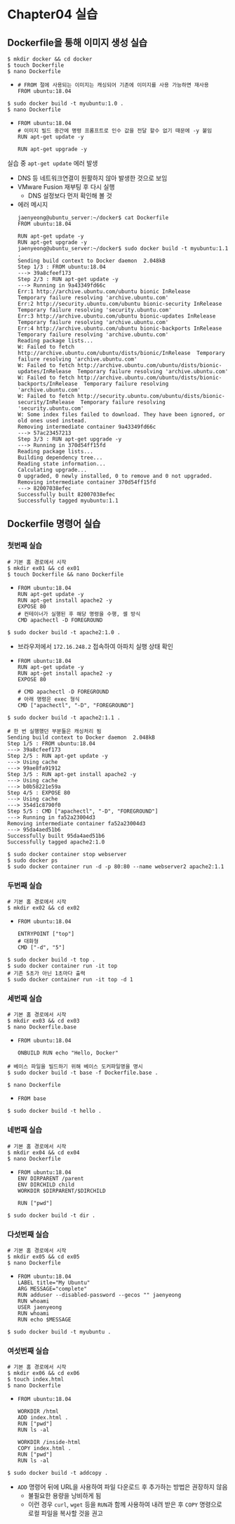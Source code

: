 # Chapter04 실습

## Dockerfile을 통해 이미지 생성 실습
~~~
$ mkdir docker && cd docker
$ touch Dockerfile
$ nano Dockerfile
~~~
* ~~~
  # FROM 절에 사용되는 이미지는 캐싱되어 기존에 이미지를 사용 가능하면 재사용
  FROM ubuntu:18.04
  ~~~
~~~
$ sudo docker build -t myubuntu:1.0 .
$ nano Dockerfile
~~~
* ~~~
  FROM ubuntu:18.04
  # 이미지 빌드 중간에 명령 프롬프트로 인수 값을 전달 할수 없기 때문에 -y 붙임
  RUN apt-get update -y
  
  RUN apt-get upgrade -y
  ~~~
실습 중 `apt-get update` 에러 발생
* DNS 등 네트워크연결이 원활하지 않아 발생한 것으로 보임
* VMware Fusion 재부팅 후 다시 실행
    * DNS 설정보다 먼저 확인해 볼 것
* 에러 메시지
  ~~~
  jaenyeong@ubuntu_server:~/docker$ cat Dockerfile
  FROM ubuntu:18.04
  
  RUN apt-get update -y
  RUN apt-get upgrade -y
  jaenyeong@ubuntu_server:~/docker$ sudo docker build -t myubuntu:1.1 .
  Sending build context to Docker daemon  2.048kB
  Step 1/3 : FROM ubuntu:18.04
  ---> 39a8cfeef173
  Step 2/3 : RUN apt-get update -y
  ---> Running in 9a43349fd66c
  Err:1 http://archive.ubuntu.com/ubuntu bionic InRelease
  Temporary failure resolving 'archive.ubuntu.com'
  Err:2 http://security.ubuntu.com/ubuntu bionic-security InRelease
  Temporary failure resolving 'security.ubuntu.com'
  Err:3 http://archive.ubuntu.com/ubuntu bionic-updates InRelease
  Temporary failure resolving 'archive.ubuntu.com'
  Err:4 http://archive.ubuntu.com/ubuntu bionic-backports InRelease
  Temporary failure resolving 'archive.ubuntu.com'
  Reading package lists...
  W: Failed to fetch http://archive.ubuntu.com/ubuntu/dists/bionic/InRelease  Temporary failure resolving 'archive.ubuntu.com'
  W: Failed to fetch http://archive.ubuntu.com/ubuntu/dists/bionic-updates/InRelease  Temporary failure resolving 'archive.ubuntu.com'
  W: Failed to fetch http://archive.ubuntu.com/ubuntu/dists/bionic-backports/InRelease  Temporary failure resolving 'archive.ubuntu.com'
  W: Failed to fetch http://security.ubuntu.com/ubuntu/dists/bionic-security/InRelease  Temporary failure resolving 'security.ubuntu.com'
  W: Some index files failed to download. They have been ignored, or old ones used instead.
  Removing intermediate container 9a43349fd66c
  ---> 57ac23457213
  Step 3/3 : RUN apt-get upgrade -y
  ---> Running in 370d54ff15fd
  Reading package lists...
  Building dependency tree...
  Reading state information...
  Calculating upgrade...
  0 upgraded, 0 newly installed, 0 to remove and 0 not upgraded.
  Removing intermediate container 370d54ff15fd
  ---> 82007038efec
  Successfully built 82007038efec
  Successfully tagged myubuntu:1.1
  ~~~

## Dockerfile 명령어 실습
### 첫번째 실습
~~~
# 기본 홈 경로에서 시작
$ mkdir ex01 && cd ex01
$ touch Dockerfile && nano Dockerfile
~~~
* ~~~
  FROM ubuntu:18.04
  RUN apt-get update -y
  RUN apt-get install apache2 -y
  EXPOSE 80
  # 컨테이너가 실행된 후 해당 명령을 수행, 셸 방식
  CMD apachectl -D FOREGROUND
  ~~~
~~~
$ sudo docker build -t apache2:1.0 .
~~~
* 브라우저에서 `172.16.248.2` 접속하여 아파치 실행 상태 확인
* ~~~
  FROM ubuntu:18.04
  RUN apt-get update -y
  RUN apt-get install apache2 -y
  EXPOSE 80
  
  # CMD apachectl -D FOREGROUND
  # 아래 명령은 exec 형식
  CMD ["apachectl", "-D", "FOREGROUND"]
  ~~~
~~~
$ sudo docker build -t apache2:1.1 .
~~~
~~~
# 한 번 실행했던 부분들은 캐싱처리 됨
Sending build context to Docker daemon  2.048kB
Step 1/5 : FROM ubuntu:18.04
---> 39a8cfeef173
Step 2/5 : RUN apt-get update -y
---> Using cache
---> 99ae8fa91912
Step 3/5 : RUN apt-get install apache2 -y
---> Using cache
---> b0b58221e59a
Step 4/5 : EXPOSE 80
---> Using cache
---> 354d1c8790f0
Step 5/5 : CMD ["apachectl", "-D", "FOREGROUND"]
---> Running in fa52a23004d3
Removing intermediate container fa52a23004d3
---> 95da4aed51b6
Successfully built 95da4aed51b6
Successfully tagged apache2:1.0
~~~
~~~
$ sudo docker container stop webserver
$ sudo docker ps
$ sudo docker container run -d -p 80:80 --name webserver2 apache2:1.1
~~~

### 두번째 실습
~~~
# 기본 홈 경로에서 시작
$ mkdir ex02 && cd ex02
~~~
* ~~~
  FROM ubuntu:18.04
  
  ENTRYPOINT ["top"]
  # 대화형 
  CMD ["-d", "5"]
  ~~~
~~~
$ sudo docker build -t top .
$ sudo docker container run -it top
# 기존 5초가 아닌 1초마다 출력
$ sudo docker container run -it top -d 1
~~~

### 세번째 실습
~~~
# 기본 홈 경로에서 시작
$ mkdir ex03 && cd ex03
$ nano Dockerfile.base
~~~
* ~~~
  FROM ubuntu:18.04
  
  ONBUILD RUN echo "Hello, Docker"
  ~~~
~~~
# 베이스 파일을 빌드하기 위해 베이스 도커파일명을 명시 
$ sudo docker build -t base -f Dockerfile.base .
~~~
~~~
$ nano Dockerfile
~~~
* ~~~
  FROM base
  ~~~
~~~
$ sudo docker build -t hello .
~~~

### 네번째 실습
~~~
# 기본 홈 경로에서 시작
$ mkdir ex04 && cd ex04
$ nano Dockerfile
~~~
* ~~~
  FROM ubuntu:18.04
  ENV DIRPARENT /parent
  ENV DIRCHILD child
  WORKDIR $DIRPARENT/$DIRCHILD

  RUN ["pwd"]
  ~~~
~~~
$ sudo docker build -t dir .
~~~

### 다섯번째 실습
~~~
# 기본 홈 경로에서 시작
$ mkdir ex05 && cd ex05
$ nano Dockerfile
~~~
* ~~~
  FROM ubuntu:18.04
  LABEL title="My Ubuntu"
  ARG MESSAGE="complete"
  RUN adduser --disabled-password --gecos "" jaenyeong
  RUN whoami
  USER jaenyeong
  RUN whoami
  RUN echo $MESSAGE
  ~~~
~~~
$ sudo docker build -t myubuntu .
~~~

### 여섯번째 실습
~~~
# 기본 홈 경로에서 시작
$ mkdir ex06 && cd ex06
$ touch index.html
$ nano Dockerfile
~~~
* ~~~
  FROM ubuntu:18.04

  WORKDIR /html
  ADD index.html .
  RUN ["pwd"]
  RUN ls -al
     
  WORKDIR /inside-html
  COPY index.html .
  RUN ["pwd"]
  RUN ls -al
  ~~~
~~~
$ sudo docker build -t addcopy .
~~~
* `ADD` 명령어 뒤에 URL을 사용하여 파일 다운로드 후 추가하는 방법은 권장하지 않음
  * 불필요한 용량을 낭비하게 됨
  * 이런 경우 `curl`, `wget` 등을 `RUN`과 함께 사용하여 내려 받은 후 `COPY` 명령으로 로컬 파일을 복사할 것을 권고
